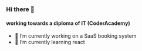 ### Hi there 👋

#### working towards a diploma of IT (CoderAcademy)

- 🔭 I’m currently working on a SaaS booking system
- 🌱 I’m currently learning react

<!--
**mo-ccc/mo-ccc** is a ✨ _special_ ✨ repository because its `README.md` (this file) appears on your GitHub profile.

Here are some ideas to get you started:

- 🔭 I’m currently working on ...
- 🌱 I’m currently learning ... react
- 👯 I’m looking to collaborate on ...
- 🤔 I’m looking for help with ...
- 💬 Ask me about ...
- 📫 How to reach me: ...
- 😄 Pronouns: ...
- ⚡ Fun fact: ...
-->
